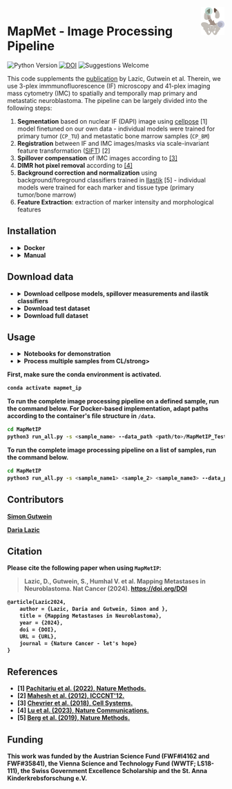 <img src="https://github.com/TaschnerMandlGroup/MapMetIP/blob/main/docs/img/logo.png" align="right" alt="Logo" width="55" />

# MapMet - Image Processing Pipeline
[comment]: <> (repo-specific shields will work once the repo is online)
![Python Version](https://img.shields.io/badge/python-3.10.9-blue)
[![DOI](https://zenodo.org/badge/DOI/10.5281/zenodo.10801832.svg)](https://doi.org/10.5281/zenodo.10801832)
![Suggestions Welcome](https://img.shields.io/badge/suggestions-welcome-green)

This code supplements the [publication]() by Lazic, Gutwein et al. Therein, we use 3-plex immmunofluorescence (IF) microscopy and 41-plex imaging mass cytometry (IMC) to spatially and temporally map primary and metastatic neuroblastoma. The pipeline can be largely divided into the following steps:
1. **Segmentation** based on nuclear IF (DAPI) image using [cellpose](https://github.com/MouseLand/cellpose) [1] model finetuned on our own data - individual models were trained for primary tumor (`CP_TU`) and metastatic bone marrow samples (`CP_BM`)
2. **Registration** between IF and IMC images/masks via scale-invariant feature transformation ([SIFT](https://ieeexplore.ieee.org/document/6396024)) [2]
3. **Spillover compensation** of IMC images according to [[3]](https://github.com/BodenmillerGroup/cyTOFcompensation)
4. **DIMR hot pixel removal** according to [[4]](https://github.com/PENGLU-WashU/IMC_Denoise)
5. **Background correction and normalization** using background/foreground classifiers trained in [Ilastik](https://github.com/ilastik/ilastik/tree/main) [5] - individual models were trained for each marker and tissue type (primary tumor/bone marrow)
6. **Feature Extraction**: extraction of marker intensity and morphological features

## Installation
+ <details>
  <summary><strong>Docker</strong></summary>
  Clone the repository.
  ```bash
  git clone https://github.com/TaschnerMandlGroup/MapMetIP.git
  ```
  Build the docker image.
  ```bash
  cd MapMetIP
  docker build -t mapmet_ip .
  ```
  The docker-based implementation assumes that the R-based docker image for spillover compensation was pulled from docker hub. 
  ```bash
  docker image pull lazdaria/spillovercomp
  ```
  Then start the mapmet_ip container, mounting
  - the Docker daemon socket to ensure that the the R-based docker container for spillover compensation can be started from within
  - the MapMetIP project directory and
  - the data volume (`/path/to/data` for storing raw data, models and results)
  
  The R-based docker container is launched by the host's Docker daemon and hence requires the aboslute path to the host data volume (`/absolute/path/to/data`).
  <!--another option is to have the spillover data already in the image and then start the container without mounts - or download the data within image -->
  ```bash
  docker run -e "DOODPATH=</absolute/path/to/data>" -p 8888:8888 -v /var/run/docker.sock:/var/run/docker.sock -v "$(pwd)":/usr/src/app/MapMetIP  -v </path/to/data>:/data -it mapmet_ip
  ``` 
    
+ <details>
  <summary><strong>Manual</strong></summary>

  First clone the repository:
  ```bash
  git clone https://github.com/TaschnerMandlGroup/MapMetIP.git
  ```
  It is recommended to install `MapMetIP` into a conda environment together with other necessary packages. If you are new to conda, please refer to these [instructions](https://biapol.github.io/blog/mara_lampert      /getting_started_with_mambaforge_and_python/readme.html) first. 
  ```bash
  cd MapMetIP
  conda env create -f env.yml
  ```
  You can then activate the environment:
  ```bash
  conda activate mapmet_ip
  ```
  And install `MapMetIP`
  ```bash
  pip install -e .
  ```
  Then pull R-based image for spillover compensation:
  ```bash
  docker image pull lazdaria/spillovercomp
  ```
  To be able to use DIMR hot-poxel removal, clone the [IMC-Denoise github repository]() to the parent directory of MapMetIP. 
  ```bash
  cd ..
  git clone --branch v1.0.0 https://github.com/PENGLU-WashU/IMC_Denoise.git
  ```
  In case problems with Tensorflow versions, occur, add the path to the IMC_Denoise parent directory to your `~/.bashrc`:
  ```bash
  export PYTHONPATH="${PYTHONPATH}:{pwd}}"
  ```
  
## Download data

+ <details>
  <summary><strong>Download cellpose models, spillover measurements and ilastik classifiers</strong></summary>
  
  In order to be able to use the segmentation, spillover compensation and background correction within `MapMetIP`, the fine-tuned cellpose models, spillover measurements and ilastik-trained background/foreground classifiers have to be downloaded from `zenodo`. 
  <!--also possible like this: zenodo_get 10.5281/zenodo.10801832-->
  Replace `path/to/extract/directory` with the absolute path to the directory, where the data should be stored.
  ```bash
  wget -P <path/to/extract/directory> https://sandbox.zenodo.org/records/34881/files/MapMetIP_models.zip
  unzip <path/to/extract/directory>/MapMetIP_models.zip -d <path/to/extract/directory>
  rm <path/to/extract/directory>/MapMetIP_models.zip
  ```
+ <details>
  <summary><strong>Download test dataset</strong></summary>
  We prepared a small test dataset with one representative primary tumor and bone marrow sample to be used in the notebooks for demonstration purposes.
  Replace `path/to/extract/directory` with the absolute path to the directory, where the data should be stored.
  ```bash
  wget -P <path/to/extract/directory> https://sandbox.zenodo.org/records/34881/files/MapMetIP_TestDataset.zip
  unzip <path/to/extract/directory>/MapMetIP_TestDataset.zip -d <path/to/extract/directory>
  rm <path/to/extract/directory>/MapMetIP_TestDataset.zip
  ```
+ <details>
  <summary><strong>Download full dataset</strong></summary>
  To process the entire dataset, described in Lazic et al., download the complete dataset. Replace `path/to/extract/directory` with the absolute path to the directory, where the data should be stored.
  ```bash
  wget -P <path/to/extract/directory> https://sandbox.zenodo.org/records/34881/files/MapMet_FullDataset.zip #to be uploaded
  unzip <path/to/extract/directory>/MapMet_FullDataset.zip -d <path/to/extract/directory>
  rm <path/to/extract/directory>/MapMet_FullDataset.zip
  ```
## Usage

+ <details>
  <summary><strong>Notebooks for demonstration</strong></summary>
  Notebooks, demonstrating each step of the pipeline on the primary tumor sample ([tests/process_TU_sample.ipynb](https://github.com/TaschnerMandlGroup/MapMetIP/blob/main/tests/process_TU_sample.ipynb)) and bone marrow sample ([tests/process_BM_sample.ipynb](https://github.com/TaschnerMandlGroup/MapMetIP/blob/main/tests/process_BM_sample.ipynb)) from the test dataset, are provided. 

+ <details>
  <summary><strong>Process multiple samples from CL/strong></summary>

First, make sure the conda environment is activated. 
```bash
conda activate mapmet_ip
```
To run the complete image processing pipeline on a defined sample, run the command below. For Docker-based implementation, adapt paths according to the container's file structure in `/data`.
```bash
cd MapMetIP
python3 run_all.py -s <sample_name> --data_path <path/to>/MapMetIP_TestDataset/raw_data --model_path <path/to>/MapMetIP_models --save_dir <path/to/save/results> --log_path <path/to/save/logs>
```
To run the complete image processing pipeline on a list of samples, run the command below.
```bash
cd MapMetIP
python3 run_all.py -s <sample_name1> <sample_2> <sample_name3> --data_path <path/to>/MapMetIP_TestDataset/raw_data --model_path <path/to>/MapMetIP_models --save_dir <path/to/save/results> --log_path <path/to/save/logs>
```

## Contributors

[Simon Gutwein](https://github.com/SimonBon/)

[Daria Lazic](https://github.com/LazDaria)

## Citation
Please cite the following paper when using `MapMetIP`:

>  Lazic, D., Gutwein, S., Humhal V. et al. Mapping Metastases in Neuroblastoma. Nat Cancer (2024). https://doi.org/DOI

    @article{Lazic2024,
        author = {Lazic, Daria and Gutwein, Simon and },
        title = {Mapping Metastases in Neuroblastoma},
        year = {2024},
        doi = {DOI},
        URL = {URL},
        journal = {Nature Cancer - let's hope}
    }

## References
- [1] [Pachitariu et al. (2022), Nature Methods.](https://www.nature.com/articles/s41592-022-01663-4)
- [2] [Mahesh et al. (2012), ICCCNT'12.](https://ieeexplore.ieee.org/document/6396024)
- [3] [Chevrier et al. (2018), Cell Systems.](https://doi.org/10.1016/j.cels.2018.02.010)
- [4] [Lu et al. (2023), Nature Communications.](https://www.nature.com/articles/s41467-023-37123-6)
- [5] [Berg et al. (2019), Nature Methods.](https://www.nature.com/articles/s41592-019-0582-9)

## Funding

This work was funded by the Austrian Science Fund (FWF#I4162 and FWF#35841), the Vienna Science and Technology Fund (WWTF; LS18-111), the Swiss Government Excellence Scholarship and the St. Anna Kinderkrebsforschung e.V.

